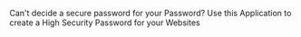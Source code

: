 Can't decide a secure password for your Password?
Use this Application to create a High Security Password for your Websites
